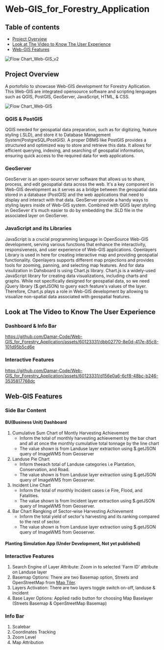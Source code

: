 # Web-GIS_for_Forestry_Application
## Table of contents
* [Project Overview](#project-overview)
* [Look at The Video to Know The User Experience](#look-at-the-video-to-know-the-user-experience)
* [Web-GIS Features](#web-gis-features)


![Flow Chart_Web-GIS_v2](https://github.com/Damar-Code/Web-GIS_for_Forestry_Application/assets/60123331/705e13b1-0add-4230-8269-d8339f6bcf4c)


## Project Overview
A portofolio to showcase Web-GIS development for Forestry Apllication. This Web-GIS are integrated opensource software and scripting lenguages such as QGIS, PostGIS, GeoServer, JavaScript, HTML, & CSS. 

![Flow Chart_Web-GIS](https://github.com/Damar-Code/Web-GIS_for_Forestry_Application/assets/60123331/e9812366-a714-4f11-b8de-84a8773ffe9e)


### QGIS & PostGIS
QGIS needed for geospatial data preparation, such as for digitizing, feature styling (.SLD), and store it to Database Management System(PostgreSQL/PostGIS). A proper DBMS like PostGIS provides a structured and optimized way to store and retrieve this data. It allows for efficient querying, indexing, and searching of geospatial information, ensuring quick access to the required data for web applications.
### GeoServer
GeoServer is an open-source server software that allows us to share, process, and edit geospatial data across the web. It's a key component in Web-GIS development as it serves as a bridge between the geospatial data stored in a database (PostGIS) and the web applications that need to display and interact with that data. GeoServer provide a handy ways to styling layers inside of Web-GIS system. Combined with QGIS layer styling in GeoSever it's much easier to do by embedding the .SLD file in the associated layer on GeoServer.
### JavaScript and its Libraries
JavaScript is a crucial programming language in OpenSource Web-GIS development, serving various functions that enhance the interactivity, responsiveness, and user experience of Web-GIS applications. Openlayers Library is used in here for creating interactive map and providing geospatial functionality. Openlayers supports different map projections and provides tools for zooming, panning, and selecting map features. And for data visulization in Dahsboard is using Chart.js library. Chart.js is a widely-used JavaScript library for creating data visualizations, including charts and graphs. While not specifically designed for geospatial data, so we need jQuery library ($.getJSON) to guery each feature's values of the layer. Therefore, Chart.js plays a role in Web-GIS development by allowing to visualize non-spatial data associated with geospatial features.  

## Look at The Video to Know The User Experience
### Dashboard & Info Bar
https://github.com/Damar-Code/Web-GIS_for_Forestry_Application/assets/60123331/dbb02770-8e0d-417e-85c8-101d95b5cd6e

### Interactive Features
https://github.com/Damar-Code/Web-GIS_for_Forestry_Application/assets/60123331/d156e0a6-6cf8-48bc-b246-3535817768dc

## Web-GIS Features
### Side Bar Content 
#### BU(Business Unit) Dashboard
1. Cumulative Sum Chart of Montly Harvesting Achievement
    - Inform the total of monthly harvesting achievement by the bar chart and all at once the monthly cumulative total tonnage by the line chart
    - The value shown is from Landuse layer extraction using $.getJSON query of ImageWMS from Geoserver
2. Landuse Pie Chart
   - Inform theeach total of Landuse categories i.e Plantation, Conservation, and Road.
   - The value shown is from Landuse layer extraction using $.getJSON query of ImageWMS from Geoserver.
4. Incident Line Chart
   - Inform the total of monthly Incident cases i.e Fire, Flood, and Fatalities.
   - The value shown is from Incident layer extraction using $.getJSON query of ImageWMS from Geoserver.
5. Bar Chart Rangking of Sector-wise Harvesting Achievement
   - Inform the total yield of sector's harvesting and its ranking compared to the rest of sector.  
   - The value shown is from Landuse layer extraction using $.getJSON query of ImageWMS from Geoserver.

#### Planting Simulation App (Under Development, Not yet published)
      
### Interactive Features 
   1. Search Engine of Layer Attribute: Zoom in to selected 'Farm ID' attribute on Landuse layer
   3. Basemap Options: There are two Basemap option, Streets and OpenStreetMap from [Map Tiler](https://www.maptiler.com/maps/basic/).
   5. Layers Activation: There are two layers toggle switch on-off, landuse & incident
   6. Base Layer Options: Applied radio button for choosing Map Baselayer (Streets Basemap & OpenStreetMap Basemap)
     
### Info Bar 
   1. Scalebar
   2. Coordinates Tracking
   3. Zoom Level
   4. Map Attribution

